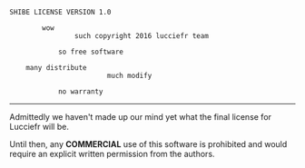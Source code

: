 ```
SHIBE LICENSE VERSION 1.0

        wow
                such copyright 2016 lucciefr team

            so free software

    many distribute
                        much modify

            no warranty
```

---
Admittedly we haven't made up our mind yet what the final license for Lucciefr
will be.

Until then, any **COMMERCIAL** use of this software is prohibited and would
require an explicit written permission from the authors.
